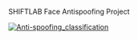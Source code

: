 SHIFTLAB Face Antispoofing Project

[![Anti-spoofing_classification](https://colab.research.google.com/assets/colab-badge.svg)](https://colab.research.google.com/drive/1Ng5IyYGNsq_n70KCnESINC9tSYaQXYjJ?usp=sharing)
